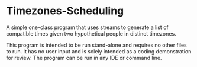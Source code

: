 # Timezones-Scheduling
A simple one-class program that uses streams to generate a list of compatible times given two hypothetical people in distinct timezones.

This program is intended to be run stand-alone and requires no other files to run. It has no user input and is solely intended as a coding demonstration for review.
The program can be run in any IDE or command line.
